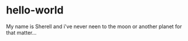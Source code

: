 # hello-world
My name is Sherell and i've never neen to the moon or another planet for that matter...
